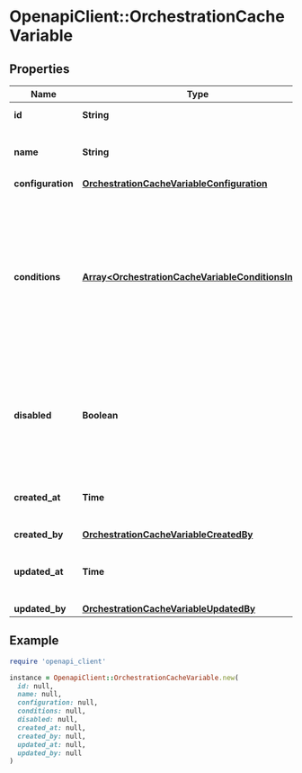 # OpenapiClient::OrchestrationCacheVariable

## Properties

| Name | Type | Description | Notes |
| ---- | ---- | ----------- | ----- |
| **id** | **String** |  | [optional][readonly] |
| **name** | **String** | The name of the Cache Variable |  |
| **configuration** | [**OrchestrationCacheVariableConfiguration**](OrchestrationCacheVariableConfiguration.md) |  |  |
| **conditions** | [**Array&lt;OrchestrationCacheVariableConditionsInner&gt;**](OrchestrationCacheVariableConditionsInner.md) | Each of these conditions is evaluated to check if an event matches this rule. The rule is considered a match if **any** of these conditions match. | [optional] |
| **disabled** | **Boolean** | Indicates whether the Cache Variable is disabled and would therefore not be evaluated. | [optional] |
| **created_at** | **Time** | The date/time the object was created. | [optional][readonly] |
| **created_by** | [**OrchestrationCacheVariableCreatedBy**](OrchestrationCacheVariableCreatedBy.md) |  | [optional] |
| **updated_at** | **Time** | The date/time the object was last updated. | [optional][readonly] |
| **updated_by** | [**OrchestrationCacheVariableUpdatedBy**](OrchestrationCacheVariableUpdatedBy.md) |  | [optional] |

## Example

```ruby
require 'openapi_client'

instance = OpenapiClient::OrchestrationCacheVariable.new(
  id: null,
  name: null,
  configuration: null,
  conditions: null,
  disabled: null,
  created_at: null,
  created_by: null,
  updated_at: null,
  updated_by: null
)
```

